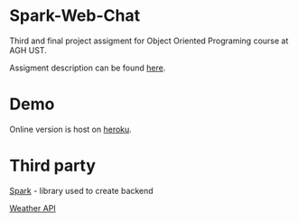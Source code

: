 # Spark-Web-Chat

Third and final project assigment for Object Oriented Programing course at AGH UST.

Assigment description can be found [here](https://github.com/apohllo/obiektowe-lab/tree/master/lab10).

# Demo

Online version is host on [heroku](http://spark-web-chat.herokuapp.com/).

# Third party

[Spark](http://sparkjava.com/) - library used to create backend

[Weather API](http://openweathermap.org/)
